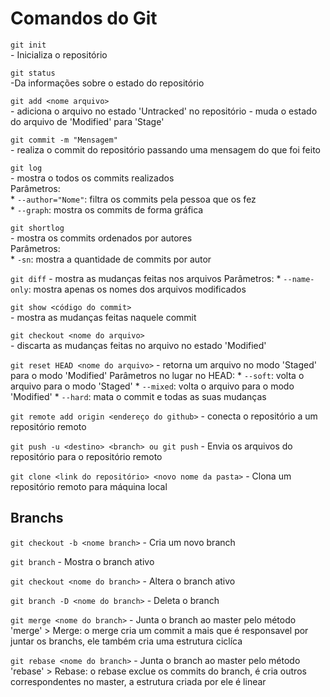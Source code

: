 # Comandos do Git

`git init`  
	- Inicializa o repositório

`git status`  
	-Da informações sobre o estado do repositório

`git add <nome arquivo>`  
	- adiciona o arquivo no estado 'Untracked' no repositório
	- muda o estado do arquivo de 'Modified' para 'Stage'

`git commit -m "Mensagem"`  
	- realiza o commit do repositório passando uma mensagem do que foi feito
	
`git log`  
	- mostra o todos os commits realizados  
	Parâmetros:  
		* `--author="Nome"`: filtra os commits pela pessoa que os fez  
		* `--graph`: mostra os commits de forma gráfica

`git shortlog`  
	- mostra os commits ordenados por autores  
	Parâmetros:  
		* `-sn`: mostra a quantidade de commits por autor

`git diff`
	- mostra as mudanças feitas nos arquivos
	Parâmetros:
		* `--name-only`: mostra apenas os nomes dos arquivos modificados

`git show <código do commit>`  
	- mostra as mudanças feitas naquele commit

`git checkout <nome do arquivo>`  
	- discarta as mudanças feitas no arquivo no estado 'Modified'

`git reset HEAD <nome do arquivo>`
	- retorna um arquivo no modo 'Staged' para o modo 'Modified'
	Parâmetros no lugar no HEAD:
		* `--soft`: volta o arquivo para o modo 'Staged'
		* `--mixed`: volta o arquivo para o modo 'Modified'
		* `--hard`: mata o commit e todas as suas mudanças

`git remote add origin <endereço do github>`
	- conecta o repositório a um repositório remoto

`git push -u <destino> <branch> ou git push`
	- Envia os arquivos do repositório para o repositório remoto

`git clone <link do repositório> <novo nome da pasta>`
	- Clona um repositório remoto para máquina local

## Branchs

`git checkout -b <nome branch>`
	- Cria um novo branch

`git branch`
	- Mostra o branch ativo

`git checkout <nome do branch>`
	- Altera o branch ativo

`git branch -D <nome do branch>`
	- Deleta o branch

`git merge <nome do branch>`
	- Junta o branch ao master pelo método 'merge'
	> Merge: o merge cria um commit a mais que é responsavel por juntar os branchs, ele também cria uma estrutura ciclíca

`git rebase <nome do branch>`
	- Junta o branch ao master pelo método 'rebase'
	> Rebase: o rebase exclue os commits do branch, é cria outros correspondentes no master, a estrutura criada por ele é linear

